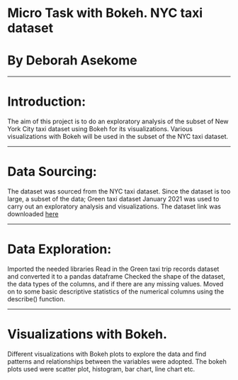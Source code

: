 # Micro Task with Bokeh. NYC taxi dataset

# By Deborah Asekome


----
# Introduction: 
The aim of this project is to do an exploratory analysis of the subset of New York City taxi dataset using Bokeh for its visualizations. Various visualizations with Bokeh will be used in the subset of the NYC taxi dataset.


-----
# Data Sourcing: 
The dataset was sourced from the NYC taxi dataset. Since the dataset is too large, a subset of the data; Green taxi dataset January 2021 was used to carry out an exploratory analysis and visualizations. The dataset link was downloaded [here](https://www.nyc.gov/site/tlc/about/tlc-trip-record-data.page)


-----
# Data Exploration: 
 Imported the needed libraries 
 Read in the Green taxi trip records dataset and converted it to a pandas dataframe
 Checked the shape of the dataset, the data types of the columns, and if there are any missing values.
 Moved on to some basic descriptive statistics of the numerical columns using the describe() function.


----
# Visualizations with Bokeh. 
Different visualizations with Bokeh plots to explore the data and find patterns and relationships between the variables were adopted. The bokeh plots used were scatter plot, histogram, bar chart, line chart etc.

